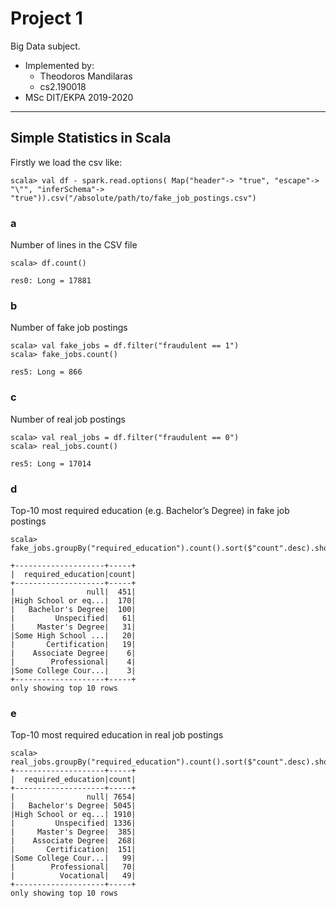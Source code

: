 # Project 1
Big Data subject.
- Implemented by:
   - Theodoros Mandilaras
   - cs2.190018
- MSc DIT/EKPA 2019-2020

---

## Simple Statistics in Scala

Firstly we load the  csv like:
```
scala> val df - spark.read.options( Map("header"-> "true", "escape"-> "\"", "inferSchema"-> "true")).csv("/absolute/path/to/fake_job_postings.csv")
```
### a 
Number of lines in the CSV file
```
scala> df.count()

res0: Long = 17881
```
### b
Number of fake job postings
```
scala> val fake_jobs = df.filter("fraudulent == 1")
scala> fake_jobs.count()

res5: Long = 866
```
### c
Number of real job postings
```
scala> val real_jobs = df.filter("fraudulent == 0")
scala> real_jobs.count()

res5: Long = 17014
```
### d
Top-10 most required education (e.g. Bachelor’s Degree) in fake job postings
```
scala> fake_jobs.groupBy("required_education").count().sort($"count".desc).show(10)

+--------------------+-----+
|  required_education|count|
+--------------------+-----+
|                null|  451|
|High School or eq...|  170|
|   Bachelor's Degree|  100|
|         Unspecified|   61|
|     Master's Degree|   31|
|Some High School ...|   20|
|       Certification|   19|
|    Associate Degree|    6|
|        Professional|    4|
|Some College Cour...|    3|
+--------------------+-----+
only showing top 10 rows
```

### e 
Top-10 most required education in real job postings
```
scala> real_jobs.groupBy("required_education").count().sort($"count".desc).show(10)
+--------------------+-----+
|  required_education|count|
+--------------------+-----+
|                null| 7654|
|   Bachelor's Degree| 5045|
|High School or eq...| 1910|
|         Unspecified| 1336|
|     Master's Degree|  385|
|    Associate Degree|  268|
|       Certification|  151|
|Some College Cour...|   99|
|        Professional|   70|
|          Vocational|   49|
+--------------------+-----+
only showing top 10 rows

```